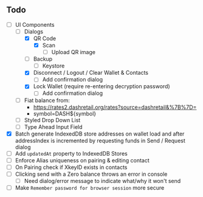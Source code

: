 ## Todo
- [ ] UI Components
  - [ ] Dialogs
    - [x] QR Code
      - [x] Scan
        - [ ] Upload QR image
    - [ ] Backup
      - [ ] Keystore
    - [x] Disconnect / Logout / Clear Wallet & Contacts
      - [ ] Add confirmation dialog
    - [x] Lock Wallet (require re-entering decryption password)
      - [ ] Add confirmation dialog
  - [ ] Fiat balance from:
    - https://rates2.dashretail.org/rates?source=dashretail&%7B%7D=
    - symbol=DASH${symbol}
  - [ ] Styled Drop Down List
  - [ ] Type Ahead Input Field
- [x] Batch generate IndexedDB store addresses on wallet load and after addressIndex is incremented by requesting funds in Send / Request dialog
- [ ] Add `updatedAt` property to IndexedDB Stores
- [ ] Enforce Alias uniqueness on pairing & editing contact
- [ ] On Pairing check if XkeyID exists in contacts
- [ ] Clicking send with a Zero balance throws an error in console
  - [ ] Need dialog/error message to indicate what/why it won't send
- [ ] Make `Remember password for browser session` more secure
